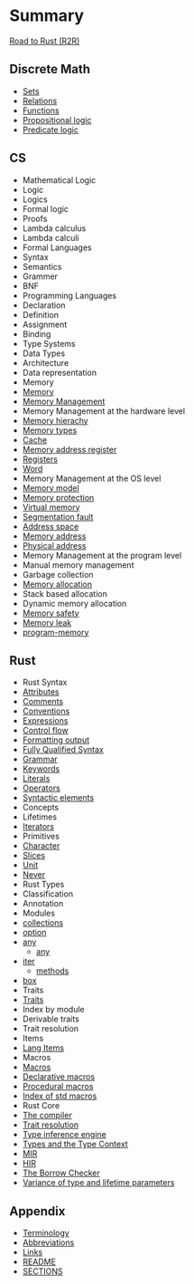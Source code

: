 # Summary

[Road to Rust (R2R)](./README.md)


## Discrete Math

- [Sets](./cs/dm/sets/01_sets.md)
- [Relations](./cs/dm/relations/01_relations.md)
- [Functions](./cs/dm/functions/README.md)
- [Propositional logic](./cs/dm/propositional/README.md)
- [Predicate logic](./cs/dm/predicate/README.md)


## CS

- Mathematical Logic
- Logic
- Logics
- Formal logic
- Proofs
- Lambda calculus
- Lambda calculi
- Formal Languages
- Syntax
- Semantics
- Grammer
- BNF
- Programming Languages
- Declaration
- Definition
- Assignment
- Binding
- Type Systems
- Data Types
- Architecture
- Data representation
- Memory
- [Memory](./cs/memory/README.md)
- [Memory Management](./cs/memory/memory-management-levels.md)
- Memory Management at the hardware level
- [Memory hierachy](cs/memory/memory-hierarchy.md)
- [Memory types](cs/memory/memory-types.md)
- [Cache](cs/memory/cache.md)
- [Memory address register](cs/memory/mar.md)
- [Registers](cs/memory/registers.md)
- [Word](cs/memory/word.md)
- Memory Management at the OS level
- [Memory model](cs/memory/memory-model.md)
- [Memory protection](cs/memory/memory-protection.md)
- [Virtual memory](cs/memory/virtual-memory.md)
- [Segmentation fault](cs/memory/segmentation-fault.md)
- [Address space](cs/memory/address-space.md)
- [Memory address](cs/memory/memory-address.md)
- [Physical address](cs/memory/physical-address.md)
- Memory Management at the program level
- Manual memory management
- Garbage collection
- [Memory allocation](cs/memory/memory-allocation.md)
- Stack based allocation
- Dynamic memory allocation
- [Memory safety](cs/memory/memory-safety.md)
- [Memory leak](cs/memory/memory-leak.md)
- [program-memory](cs/memory/program-memory.md)


## Rust

- Rust Syntax
- [Attributes](syntax/attributes.md)
- [Comments](syntax/comments.md)
- [Conventions](syntax/conventions.md)
- [Expressions](syntax/expressions.md)
- [Control flow](syntax/control-flow.md)
- [Formatting output](syntax/format.md)
- [Fully Qualified Syntax](syntax/fully-qualified-syntax.md)
- [Grammar](syntax/grammar.md)
- [Keywords](syntax/keywords.md)
- [Literals](syntax/literals.md)
- [Operators](syntax/operators.md)
- [Syntactic elements](syntax/syntactic-elements.md)
- Concepts
- Lifetimes
- [Iterators](concepts/iterators/iterators.md)
- Primitives
- [Character](primitives/char/char.md)
- [Slices](primitives/slice/slice.md)
- [Unit](primitives/unit/unit.md)
- [Never](primitives/never/never.md)
- Rust Types
- Classification
- Annotation
- Modules
- [collections](modules/collections/README.md)
- [option](modules/option/README.md)
- [any](modules/any/any.md)
  - [any](modules/any/any-trait.md)
- [iter](modules/iter/README.md)
  - [methods](modules/iter/methods-all.md)
- [box](modules/boxed/box.md)
- Traits
- [Traits](traits/README.md)
- Index by module
- Derivable traits
- Trait resolution
- Items
- [Lang Items](items/README.md)
- Macros
- [Macros](macros/macro.md)
- [Declarative macros](macros/macro-declerative.md)
- [Procedural macros](macros/macro-procedural.md)
- [Index of std macros](macros/macro-index.md)
- Rust Core
- [The compiler](core/compiler.md)
- [Trait resolution](core/rustc/trait-resolution.md)
- [Type inference engine](core/rustc/type-inference-engine.md)
- [Types and the Type Context](core/rustc/types-and-the-type-context.md)
- [MIR](core/rustc/mir.md)
- [HIR](core/rustc/hir.md)
- [The Borrow Checker](core/rustc/borrow-checker.md)
- [Variance of type and lifetime parameters](core/rustc/variance-of-type-and-lifetime-parameters.md)



## Appendix

- [Terminology](appendix/terms.md)
- [Abbreviations](appendix/abbr.md)
- [Links](links/README.md)
- [README](./README.md)
- [SECTIONS](./SECTIONS.md)
